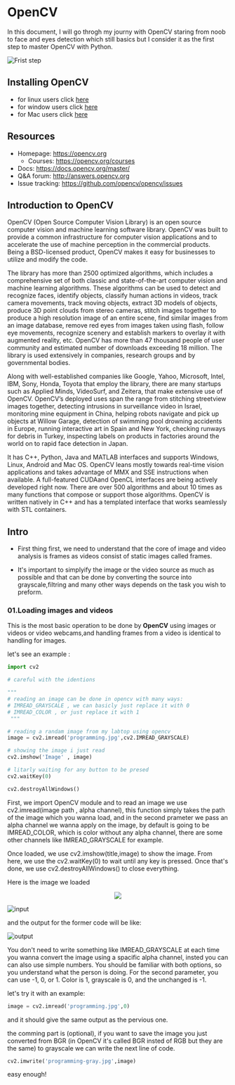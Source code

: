 # OpenCV
In this document, I will go throgh my journy with OpenCV staring from noob to face and eyes detection which still basics but I consider it as the first step to master OpenCV with Python.

![Frist step](http://www.hotel-r.net/im/hotel/gb/first-step-5.jpeg)


## Installing OpenCV
* for linux users click [here](https://linuxize.com/post/how-to-install-opencv-on-ubuntu-18-04/)
* for window users click [here](https://opencv-python-tutroals.readthedocs.io/en/latest/py_tutorials/py_setup/py_setup_in_windows/py_setup_in_windows.html)
* for Mac users click [here](https://www.pyimagesearch.com/2018/08/17/install-opencv-4-on-macos/)

## Resources

* Homepage: https://opencv.org
    * Courses: https://opencv.org/courses
* Docs: https://docs.opencv.org/master/
* Q&A forum: http://answers.opencv.org
* Issue tracking: https://github.com/opencv/opencv/issues

## Introduction to OpenCV
OpenCV (Open Source Computer Vision Library) is an open source computer vision and machine learning software library. OpenCV was built to provide a common infrastructure for computer vision applications and to accelerate the use of machine perception in the commercial products. Being a BSD-licensed product, OpenCV makes it easy for businesses to utilize and modify the code.

The library has more than 2500 optimized algorithms, which includes a comprehensive set of both classic and state-of-the-art computer vision and machine learning algorithms. These algorithms can be used to detect and recognize faces, identify objects, classify human actions in videos, track camera movements, track moving objects, extract 3D models of objects, produce 3D point clouds from stereo cameras, stitch images together to produce a high resolution image of an entire scene, find similar images from an image database, remove red eyes from images taken using flash, follow eye movements, recognize scenery and establish markers to overlay it with augmented reality, etc. OpenCV has more than 47 thousand people of user community and estimated number of downloads exceeding 18 million. The library is used extensively in companies, research groups and by governmental bodies.

Along with well-established companies like Google, Yahoo, Microsoft, Intel, IBM, Sony, Honda, Toyota that employ the library, there are many startups such as Applied Minds, VideoSurf, and Zeitera, that make extensive use of OpenCV. OpenCV’s deployed uses span the range from stitching streetview images together, detecting intrusions in surveillance video in Israel, monitoring mine equipment in China, helping robots navigate and pick up objects at Willow Garage, detection of swimming pool drowning accidents in Europe, running interactive art in Spain and New York, checking runways for debris in Turkey, inspecting labels on products in factories around the world on to rapid face detection in Japan.

It has C++, Python, Java and MATLAB interfaces and supports Windows, Linux, Android and Mac OS. OpenCV leans mostly towards real-time vision applications and takes advantage of MMX and SSE instructions when available. A full-featured CUDAand OpenCL interfaces are being actively developed right now. There are over 500 algorithms and about 10 times as many functions that compose or support those algorithms. OpenCV is written natively in C++ and has a templated interface that works seamlessly with STL containers.

## Intro
* First thing first, we need to understand that the core of image and video analysis is frames as videos consist of static images called frames.

* It's important to simplyify the image or the video source as much as possible and that can be done by converting the source into grayscale,filtring and many other ways depends on the task you wish to preform.

### 01.Loading images and videos
This is the most basic operation to be done by **OpenCV** using images or videos or video webcams,and handling frames from a video is identical to handling for images.

let's see an example :

```python
import cv2

# careful with the identions

"""
# reading an image can be done in opencv with many ways:
# IMREAD_GRAYSCALE , we can basicly just replace it with 0
# IMREAD_COLOR , or just replace it with 1
 """

# reading a randam image from my labtop using opencv
image = cv2.imread('programming.jpg',cv2.IMREAD_GRAYSCALE)

# showing the image i just read
cv2.imshow('Image' , image)

# litarly waiting for any button to be presed
cv2.waitKey(0)

cv2.destroyAllWindows()
```

First, we import OpenCV module and to read an image we use cv2.imread(image path , alpha channel), this function simply takes the path of the image which you wanna load, and in the second prameter we pass an alpha channel we wanna apply on the image, by  default is going to be IMREAD_COLOR, which is color without any alpha channel, there are some other channels like IMREAD_GRAYSCALE for example.

Once loaded, we use cv2.imshow(title,image) to show the image. From here, we use the cv2.waitKey(0) to wait until any key is pressed. Once that's done, we use cv2.destroyAllWindows() to close everything.

Here is the image we loaded

<p align="center">
  <img src="https://github.com/salahbeeh/OpenCV/blob/master/samples/programming.jpg?raw=true">
</p>

![input](https://github.com/salahbeeh/OpenCV/blob/master/samples/programming.jpg?raw=true)

and the output for the former code will be like:

![output](https://github.com/salahbeeh/OpenCV/blob/master/samples/programming-gray.jpg?raw=true)


You don't need to write something like IMREAD_GRAYSCALE at each time you wanna convert the image using a spacific alpha channel, insted you can can also use simple numbers. You should be familiar with both options, so you understand what the person is doing. For the second parameter, you can use -1, 0, or 1. Color is 1, grayscale is 0, and the unchanged is -1.

let's try it with an example:
```python
image = cv2.imread('programming.jpg',0)
```
and it should give the same output as the pervious one.

the comming part is (optional), if you want to save the image you just converted from BGR (in OpenCV it's called BGR insted of RGB but they are the same) to grayscale we can write the next line of code.
```python
cv2.imwrite('programming-gray.jpg',image)
```
easy enough!
